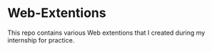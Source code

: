 # Web-Extentions
This repo contains various Web extentions that I created during my internship for practice.
